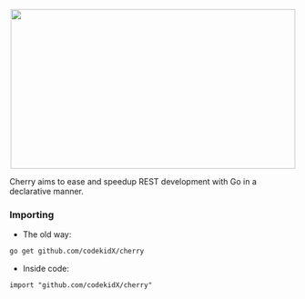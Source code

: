 <p align="center">
    <img src="https://i.imgur.com/ulErcPo.png" width="500" height="281">
</p>

Cherry aims to ease and speedup REST development with Go in a declarative manner.

### Importing

- The old way:

```sh
go get github.com/codekidX/cherry
```

- Inside code:

```
import "github.com/codekidX/cherry"
```